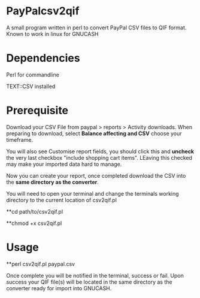 # PayPalcsv2qif
A small program written in perl to convert PayPal CSV files to QIF format. Known to work in linux for GNUCASH

# Dependencies
Perl for commandline

TEXT::CSV installed


# Prerequisite
Download your CSV File from paypal > reports > Activity downloads.
When preparing to download, select **Balance affecting and CSV** choose your timeframe.

You will also see Customise report fields, you should click this and **uncheck** the very last checkbox "include shopping cart items". LEaving this checked may make your imported data hard to manage.

Now you can create your report, once completed download the CSV into the **same directory as the converter**.

You will need to open your terminal and change the terminals working directory to the current location of csv2qif.pl

**cd path/to/csv2qif.pl

**chmod +x csv2qif.pl

# Usage
**perl csv2qif.pl paypal.csv

Once complete you will be notified in the terminal, success or fail. Upon success your QIF file(s) will be located in the same directory as the converter ready for import into GNUCASH.
